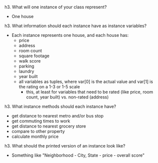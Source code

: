 h3. What will one instance of your class represent?
* One house

h3. What information should each instance have as instance variables?
* Each instance represents one house, and each house has:
  * price
  * address
  * room count
  * square footage
  * walk score
  * parking
  * laundry
  * year built
  * all variables as tuples, where var[0] is the actual value and var[1] is the rating on a 1-3 or 1-5 scale
    * this, at least for variables that need to be rated (like price, room count, year built) vs. non-rated (address)

h3. What instance methods should each instance have?
* get distance to nearest metro and/or bus stop
* get commuting times to work
* get distance to nearest grocery store
* compare to other property
* calculate monthly price

h3. What should the printed version of an instance look like? 
* Something like "Neighborhood - City, State - price - overall score"
